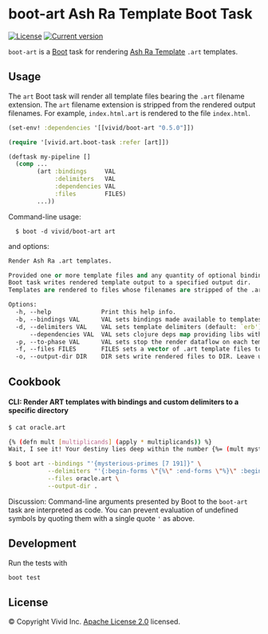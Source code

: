 # boot-art Ash Ra Template Boot Task

[![License](https://img.shields.io/badge/license-Apache%202-blue.svg?style=flat-square)](LICENSE.txt)
[![Current version](https://img.shields.io/clojars/v/vivid/boot-art.svg?color=blue&style=flat-square)](https://clojars.org/vivid/boot-art)

`boot-art` is a [Boot](https://github.com/boot-clj/boot) task for rendering [Ash Ra Template](https://github.com/vivid-inc/ash-ra-template) `.art` templates.



## Usage

The `art` Boot task will render all template files bearing the `.art` filename extension.
The `art` filename extension is stripped from the rendered output filenames.
For example, `index.html.art` is rendered to the file `index.html`.

```clojure
(set-env! :dependencies '[[vivid/boot-art "0.5.0"]])

(require '[vivid.art.boot-task :refer [art]])

(deftask my-pipeline []
  (comp ...
        (art :bindings     VAL
             :delimiters   VAL
             :dependencies VAL
             :files        FILES)
        ...))
```

Command-line usage:

```
  $ boot -d vivid/boot-art art
```

and options:

```clojure
Render Ash Ra .art templates.

Provided one or more template files and any quantity of optional bindings, this
Boot task writes rendered template output to a specified output dir.
Templates are rendered to files whose filenames are stripped of the .art suffix.

Options:
  -h, --help              Print this help info.
  -b, --bindings VAL      VAL sets bindings made available to templates for symbol resolution.
  -d, --delimiters VAL    VAL sets template delimiters (default: `erb').
      --dependencies VAL  VAL sets clojure deps map providing libs within the template evaluation environment.
  -p, --to-phase VAL      VAL sets stop the render dataflow on each template at an earlier phase.
  -f, --files FILES       FILES sets a vector of .art template files to render. If not present, all files will be rendered
  -o, --output-dir DIR    DIR sets write rendered files to DIR. Leave unset to have Boot decide.
```


## Cookbook

#### CLI: Render ART templates with bindings and custom delimiters to a specific directory
```bash
$ cat oracle.art

{% (defn mult [multiplicands] (apply * multiplicands)) %}
Wait, I see it! Your destiny lies deep within the number {%= (mult mysterious-primes) %}.

$ boot art --bindings "'{mysterious-primes [7 191]}" \
           --delimiters "'{:begin-forms \"{%\" :end-forms \"%}\" :begin-eval \"{%=\" :end-eval \"%}\"}" \
           --files oracle.art \
           --output-dir .
```

Discussion: Command-line arguments presented by Boot to the `boot-art` task are interpreted as code.
You can prevent evaluation of undefined symbols by quoting them with a single quote `'` as above.



## Development

Run the tests with

```bash
boot test
```



## License

© Copyright Vivid Inc.
[Apache License 2.0](LICENSE.txt) licensed.
